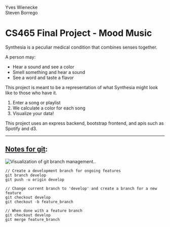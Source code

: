 Yves Wienecke<Br/>
Steven Borrego

# CS465 Final Project - Mood Music

Synthesia is a peculiar medical condition that combines senses together.

A person may:
* Hear a sound and see a color
* Smell something and hear a sound
* See a word and taste a flavor

This project is meant to be a representation of what Synthesia might look like to those who have it.

1. Enter a song or playlist
2. We calculate a color for each song 
3. Visualize your data!

This project uses an express backend, bootstrap frontend, and apis such as Spotify and d3.

<hr/>

## [Notes for git](https://www.atlassian.com/git/tutorials/comparing-workflows/gitflow-workflow):

![Visualization of git branch management.](https://wac-cdn.atlassian.com/dam/jcr:b5259cce-6245-49f2-b89b-9871f9ee3fa4/03%20(2).svg?cdnVersion=lb).

```
// Create a development branch for ongoing features
git branch develop
git push -u origin develop
```

```
// Change current branch to 'develop' and create a branch for a new feature
git checkout develop
git checkout -b feature_branch
```

```
// When done with a feature branch
git checkout develop
git merge feature_branch
```

